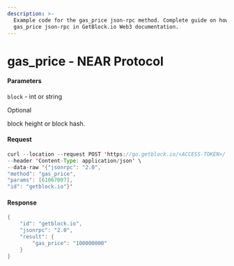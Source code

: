 ```yaml
---
description: >-
  Example code for the gas_price json-rpc method. Сomplete guide on how to use
  gas_price json-rpc in GetBlock.io Web3 documentation.
---
```


# gas\_price - NEAR Protocol

#### Parameters

`block` - int or string

Optional

block height or block hash.

#### Request

```java
curl --location --request POST 'https://go.getblock.io/<ACCESS-TOKEN>/' \
--header 'Content-Type: application/json' \ 
--data-raw '{"jsonrpc": "2.0",
"method": "gas_price",
"params": [61067007],
"id": "getblock.io"}'
```

#### Response

```java
{
    "id": "getblock.io",
    "jsonrpc": "2.0",
    "result": {
        "gas_price": "100000000"
    }
}
```
